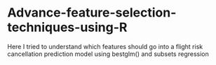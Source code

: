 # Advance-feature-selection-techniques-using-R
Here I tried to understand which features should go into a flight risk cancellation prediction model using bestglm() and subsets regression
